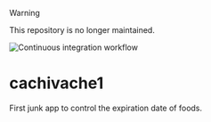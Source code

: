 > [!WARNING]  
> This repository is no longer maintained.

![Continuous integration workflow](https://github.com/pablomgdev/cachivache1/actions/workflows/continuous-integration.yml/badge.svg)

# cachivache1
First junk app to control the expiration date of foods.
